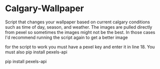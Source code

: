 # Calgary-Wallpaper

Script that changes your wallpaper based on current calgary conditions such as time of day, season, and weather. 
The images are pulled directly from pexel so sometimes the images might not be the best. In those cases I'd
recommend running the script again to get a better image

for the script to work you must have a pexel key and enter it in line 18. You must also pip install pexels-api

pip install pexels-api
